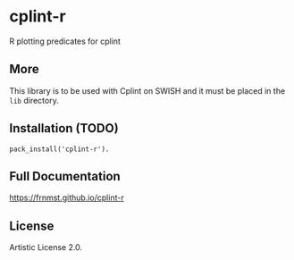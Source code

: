 # cplint-r

R plotting predicates for cplint

## More

This library is to be used with Cplint on SWISH
and it must be placed in the `lib` directory.

## Installation (TODO)

    pack_install('cplint-r').

## Full Documentation

https://frnmst.github.io/cplint-r

## License

Artistic License 2.0.
